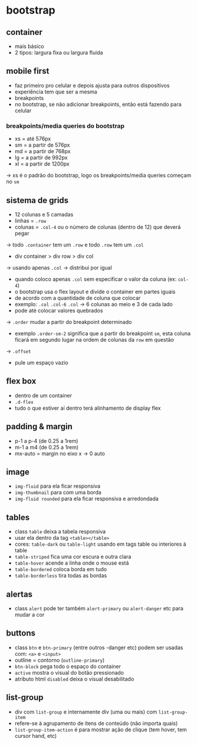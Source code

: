 # bootstrap

## container

- mais básico
- 2 tipos: largura fixa ou largura fluida

## mobile first

- faz primeiro pro celular e depois ajusta para outros dispositivos
- experiência tem que ser a mesma
- breakpoints
- no bootstrap, se não adicionar breakpoints, então está fazendo para celular

### breakpoints/media queries do bootstrap

- xs = até 576px 
- sm = a partir de 576px
- md = a partir de 768px
- lg = a partir de 992px
- xl = a partir de 1200px

-> xs é o padrão do bootstrap, logo os breakpoints/media queries começam no `sm`

## sistema de grids

- 12 colunas e 5 camadas
- linhas = `.row`
- colunas = `.col-4` ou o número de colunas (dentro de 12) que deverá pegar

-> todo `.container` tem um `.row` e todo `.row` tem um `.col`

- div container > div row > div col

-> usando apenas `.col` -> distribui por igual 

- quando coloco apenas `.col` sem especificar o valor da coluna (ex: `col-4`)
- o bootstrap usa o flex layout e divide o container em partes iguais
- de acordo com a quantidade de coluna que colocar
- exemplo: `.col` `.col-6` `.col` -> 6 colunas ao meio e 3 de cada lado
- pode até colocar valores quebrados

-> `.order` mudar a partir do breakpoint determinado
- exemplo `.order-sm-2` significa que a partir do breakpoint `sm`, esta coluna ficará em segundo lugar na ordem de colunas da `row` em questão

-> `.offset`
- pule um espaço vazio

## flex box

- dentro de um container
- `.d-flex`
- tudo o que estiver aí dentro terá alinhamento de display flex

## padding & margin

- p-1 a p-4 (de 0.25 a 1rem)
- m-1 a m4 (de 0.25 a 1rem)
- mx-auto = margin no eixo x -> 0 auto

## image

- `img-fluid` para ela ficar responsiva
- `img-thumbnail` para com uma borda
- `img-fluid rounded` para ela ficar responsiva e arredondada

## tables

- class `table` deixa a tabela responsiva
- usar ela dentro da tag `<table></table>`
- cores: `table-dark` ou `table-light` usando em tags table ou interiores à table
- `table-striped` fica uma cor escura e outra clara
- `table-hover` acende a linha onde o mouse está
- `table-bordered` coloca borda em tudo
- `table-borderless` tira todas as bordas

## alertas

- class `alert` pode ter também `alert-primary` ou `alert-danger` etc para mudar a cor

## buttons

- class `btn` e `btn-primary` (entre outros -danger etc) podem ser usadas com: `<a>` e `<input>` 
- outline = contorno (`outline-primary`)
- `btn-block` pega todo o espaço do container
- `active` mostra o visual do botão pressionado
- atributo html `disabled` deixa o visual desabilitado

## list-group

- div com `list-group` e internamente div (uma ou mais) com `list-group-item`
- refere-se à agrupamento de itens de conteúdo (não importa quais)
- `list-group-item-action` é para mostrar ação de clique (tem hover, tem cursor hand, etc)


